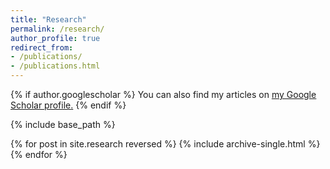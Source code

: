 ```yaml
---
title: "Research"
permalink: /research/
author_profile: true
redirect_from:
- /publications/
- /publications.html
---
```




{% if author.googlescholar %}
  You can also find my articles on <u><a href="{{author.googlescholar}}">my Google Scholar profile</a>.</u>
{% endif %}

{% include base_path %}

{% for post in site.research reversed %}
  {% include archive-single.html %}
{% endfor %}
